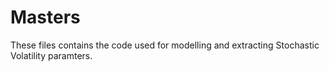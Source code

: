 # Masters
These files contains the code used for modelling and extracting Stochastic Volatility paramters.

